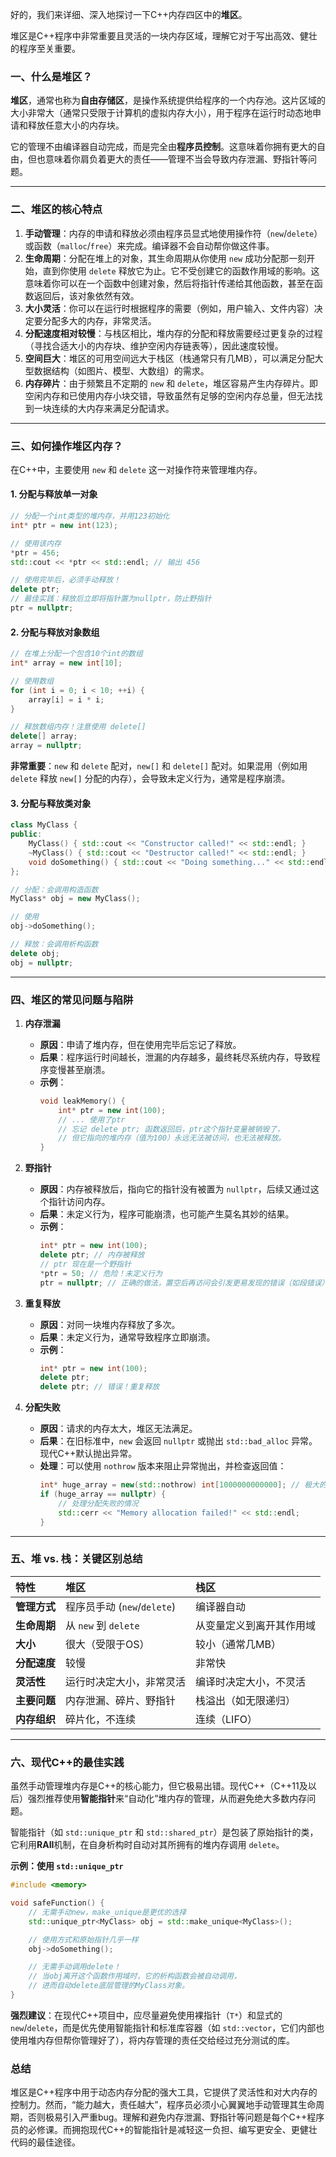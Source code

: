好的，我们来详细、深入地探讨一下C++内存四区中的**堆区**。

堆区是C++程序中非常重要且灵活的一块内存区域，理解它对于写出高效、健壮的程序至关重要。

### 一、什么是堆区？

**堆区**，通常也称为**自由存储区**，是操作系统提供给程序的一个内存池。这片区域的大小非常大（通常只受限于计算机的虚拟内存大小），用于程序在运行时动态地申请和释放任意大小的内存块。

它的管理不由编译器自动完成，而是完全由**程序员控制**。这意味着你拥有更大的自由，但也意味着你肩负着更大的责任——管理不当会导致内存泄漏、野指针等问题。

---

### 二、堆区的核心特点

1.  **手动管理**：内存的申请和释放必须由程序员显式地使用操作符（`new`/`delete`）或函数（`malloc`/`free`）来完成。编译器不会自动帮你做这件事。
2.  **生命周期**：分配在堆上的对象，其生命周期从你使用 `new` 成功分配那一刻开始，直到你使用 `delete` 释放它为止。它不受创建它的函数作用域的影响。这意味着你可以在一个函数中创建对象，然后将指针传递给其他函数，甚至在函数返回后，该对象依然有效。
3.  **大小灵活**：你可以在运行时根据程序的需要（例如，用户输入、文件内容）决定要分配多大的内存，非常灵活。
4.  **分配速度相对较慢**：与栈区相比，堆内存的分配和释放需要经过更复杂的过程（寻找合适大小的内存块、维护空闲内存链表等），因此速度较慢。
5.  **空间巨大**：堆区的可用空间远大于栈区（栈通常只有几MB），可以满足分配大型数据结构（如图片、模型、大数组）的需求。
6.  **内存碎片**：由于频繁且不定期的 `new` 和 `delete`，堆区容易产生内存碎片。即空闲内存和已使用内存小块交错，导致虽然有足够的空闲内存总量，但无法找到一块连续的大内存来满足分配请求。

---

### 三、如何操作堆区内存？

在C++中，主要使用 `new` 和 `delete` 这一对操作符来管理堆内存。

#### 1. 分配与释放单一对象

```cpp
// 分配一个int类型的堆内存，并用123初始化
int* ptr = new int(123); 

// 使用该内存
*ptr = 456;
std::cout << *ptr << std::endl; // 输出 456

// 使用完毕后，必须手动释放！
delete ptr; 
// 最佳实践：释放后立即将指针置为nullptr，防止野指针
ptr = nullptr; 
```

#### 2. 分配与释放对象数组

```cpp
// 在堆上分配一个包含10个int的数组
int* array = new int[10]; 

// 使用数组
for (int i = 0; i < 10; ++i) {
    array[i] = i * i;
}

// 释放数组内存！注意使用 delete[]
delete[] array; 
array = nullptr;
```

**非常重要**：`new` 和 `delete` 配对，`new[]` 和 `delete[]` 配对。如果混用（例如用 `delete` 释放 `new[]` 分配的内存），会导致未定义行为，通常是程序崩溃。

#### 3. 分配与释放类对象

```cpp
class MyClass {
public:
    MyClass() { std::cout << "Constructor called!" << std::endl; }
    ~MyClass() { std::cout << "Destructor called!" << std::endl; }
    void doSomething() { std::cout << "Doing something..." << std::endl; }
};

// 分配：会调用构造函数
MyClass* obj = new MyClass(); 

// 使用
obj->doSomething();

// 释放：会调用析构函数
delete obj; 
obj = nullptr;
```

---

### 四、堆区的常见问题与陷阱

1.  **内存泄漏**
    *   **原因**：申请了堆内存，但在使用完毕后忘记了释放。
    *   **后果**：程序运行时间越长，泄漏的内存越多，最终耗尽系统内存，导致程序变慢甚至崩溃。
    *   **示例**：
        ```cpp
        void leakMemory() {
            int* ptr = new int(100);
            // ... 使用了ptr
            // 忘记 delete ptr; 函数返回后，ptr这个指针变量被销毁了，
            // 但它指向的堆内存（值为100）永远无法被访问，也无法被释放。
        }
        ```

2.  **野指针**
    *   **原因**：内存被释放后，指向它的指针没有被置为 `nullptr`，后续又通过这个指针访问内存。
    *   **后果**：未定义行为，程序可能崩溃，也可能产生莫名其妙的结果。
    *   **示例**：
        ```cpp
        int* ptr = new int(100);
        delete ptr; // 内存被释放
        // ptr 现在是一个野指针
        *ptr = 50; // 危险！未定义行为
        ptr = nullptr; // 正确的做法，置空后再访问会引发更易发现的错误（如段错误）
        ```

3.  **重复释放**
    *   **原因**：对同一块堆内存释放了多次。
    *   **后果**：未定义行为，通常导致程序立即崩溃。
    *   **示例**：
        ```cpp
        int* ptr = new int(100);
        delete ptr;
        delete ptr; // 错误！重复释放
        ```

4.  **分配失败**
    *   **原因**：请求的内存太大，堆区无法满足。
    *   **后果**：在旧标准中，`new` 会返回 `nullptr` 或抛出 `std::bad_alloc` 异常。现代C++默认抛出异常。
    *   **处理**：可以使用 `nothrow` 版本来阻止异常抛出，并检查返回值：
        ```cpp
        int* huge_array = new(std::nothrow) int[1000000000000]; // 极大的数字
        if (huge_array == nullptr) {
            // 处理分配失败的情况
            std::cerr << "Memory allocation failed!" << std::endl;
        }
        ```

---

### 五、堆 vs. 栈：关键区别总结

| 特性         | 堆区                        | 栈区                     |
| :----------- | :-------------------------- | :----------------------- |
| **管理方式** | 程序员手动 (`new`/`delete`) | 编译器自动               |
| **生命周期** | 从 `new` 到 `delete`        | 从变量定义到离开其作用域 |
| **大小**     | 很大（受限于OS）            | 较小（通常几MB）         |
| **分配速度** | 较慢                        | 非常快                   |
| **灵活性**   | 运行时决定大小，非常灵活    | 编译时决定大小，不灵活   |
| **主要问题** | 内存泄漏、碎片、野指针      | 栈溢出（如无限递归）     |
| **内存组织** | 碎片化，不连续              | 连续（LIFO）             |

---

### 六、现代C++的最佳实践

虽然手动管理堆内存是C++的核心能力，但它极易出错。现代C++（C++11及以后）强烈推荐使用**智能指针**来“自动化”堆内存的管理，从而避免绝大多数内存问题。

智能指针（如 `std::unique_ptr` 和 `std::shared_ptr`）是包装了原始指针的类，它利用**RAII**机制，在自身析构时自动对其所拥有的堆内存调用 `delete`。

**示例：使用 `std::unique_ptr`**

```cpp
#include <memory>

void safeFunction() {
    // 无需手动new，make_unique是更优的选择
    std::unique_ptr<MyClass> obj = std::make_unique<MyClass>();

    // 使用方式和原始指针几乎一样
    obj->doSomething();

    // 无需手动调用delete！
    // 当obj离开这个函数作用域时，它的析构函数会被自动调用，
    // 进而自动delete底层管理的MyClass对象。
}
```

**强烈建议**：在现代C++项目中，应尽量避免使用裸指针（`T*`）和显式的 `new`/`delete`，而是优先使用智能指针和标准库容器（如 `std::vector`，它们内部也使用堆内存但帮你管理好了），将内存管理的责任交给经过充分测试的库。

### 总结

堆区是C++程序中用于动态内存分配的强大工具，它提供了灵活性和对大内存的控制力。然而，“能力越大，责任越大”，程序员必须小心翼翼地手动管理其生命周期，否则极易引入严重bug。理解和避免内存泄漏、野指针等问题是每个C++程序员的必修课。而拥抱现代C++的智能指针是减轻这一负担、编写更安全、更健壮代码的最佳途径。